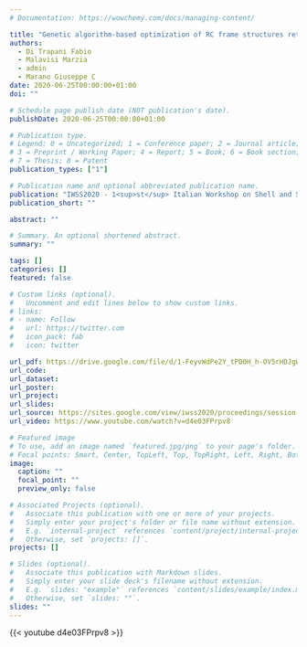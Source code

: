```yaml
---
# Documentation: https://wowchemy.com/docs/managing-content/

title: "Genetic algorithm-based optimization of RC frame structures retrofitting with steel jacketing"
authors:
  - Di Trapani Fabio
  - Malavisi Marzia
  - admin
  - Marano Giuseppe C
date: 2020-06-25T00:00:00+01:00
doi: ""

# Schedule page publish date (NOT publication's date).
publishDate: 2020-06-25T00:00:00+01:00

# Publication type.
# Legend: 0 = Uncategorized; 1 = Conference paper; 2 = Journal article;
# 3 = Preprint / Working Paper; 4 = Report; 5 = Book; 6 = Book section;
# 7 = Thesis; 8 = Patent
publication_types: ["1"]

# Publication name and optional abbreviated publication name.
publication: "IWSS2020 - 1<sup>st</sup> Italian Workshop on Shell and Spatial Structures, 25<sup>th</sup>-26<sup>th</sup> June 2020"
publication_short: ""

abstract: ""

# Summary. An optional shortened abstract.
summary: ""

tags: []
categories: []
featured: false

# Custom links (optional).
#   Uncomment and edit lines below to show custom links.
# links:
# - name: Follow
#   url: https://twitter.com
#   icon_pack: fab
#   icon: twitter

url_pdf: https://drive.google.com/file/d/1-FeyvWdPe2Y_tPD0H_h-OV5rHDJgWSaI/view
url_code:
url_dataset:
url_poster:
url_project:
url_slides:
url_source: https://sites.google.com/view/iwss2020/proceedings/session-a1-2?authuser=0
url_video: https://www.youtube.com/watch?v=d4e03FPrpv8

# Featured image
# To use, add an image named `featured.jpg/png` to your page's folder. 
# Focal points: Smart, Center, TopLeft, Top, TopRight, Left, Right, BottomLeft, Bottom, BottomRight.
image:
  caption: ""
  focal_point: ""
  preview_only: false

# Associated Projects (optional).
#   Associate this publication with one or more of your projects.
#   Simply enter your project's folder or file name without extension.
#   E.g. `internal-project` references `content/project/internal-project/index.md`.
#   Otherwise, set `projects: []`.
projects: []

# Slides (optional).
#   Associate this publication with Markdown slides.
#   Simply enter your slide deck's filename without extension.
#   E.g. `slides: "example"` references `content/slides/example/index.md`.
#   Otherwise, set `slides: ""`.
slides: ""
---
```

 {{< youtube d4e03FPrpv8 >}}
